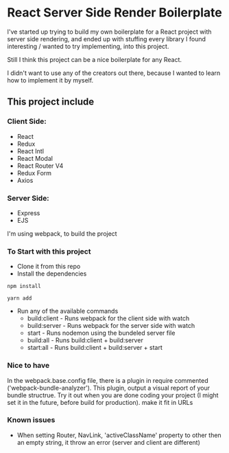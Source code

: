 # React Server Side Render Boilerplate


I've started up trying to build my own boilerplate for a React project with server side rendering, and ended up with stuffing every library I found interesting / wanted to try implementing, into this project.

Still I think this project can be a nice boilerplate for any React.

I didn't want to use any of the creators out there, because I wanted to learn how to implement it by myself.


## This project include


### Client Side:
* React
* Redux
* React Intl
* React Modal
* React Router V4
* Redux Form
* Axios

### Server Side:
* Express
* EJS

I'm using webpack, to build the project

### To Start with this project
 
* Clone it from this repo
* Install the dependencies

```
npm install
```

```
yarn add
```

* Run any of the available commands
	* build:client - Runs webpack for the client side with watch
	* build:server - Runs webpack for the server side with watch
	* start - Runs nodemon using the bundeled server file
	* build:all - Runs build:client + build:server
	* start:all - Runs build:client + build:server + start



### Nice to have

In the webpack.base.config file, there is a plugin in require commented ('webpack-bundle-analyzer').
This plugin, output a visual report of your bundle structrue.
Try it out when you are done coding your project (I might set it in the future, before build for production).
 make it fit in URLs
 
 ### Known issues

* When setting Router, NavLink, 'activeClassName' property to other then an empty string, it throw an error (server and client are different)
 